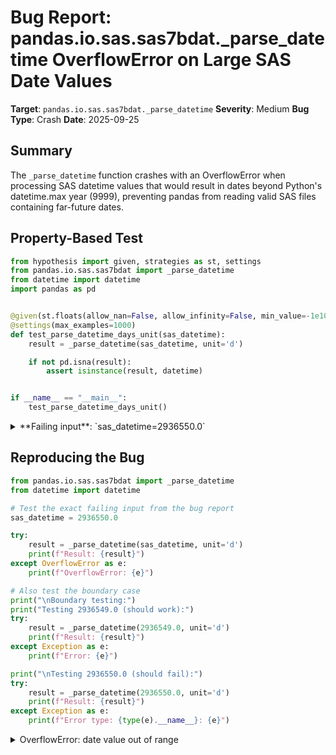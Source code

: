 # Bug Report: pandas.io.sas.sas7bdat._parse_datetime OverflowError on Large SAS Date Values

**Target**: `pandas.io.sas.sas7bdat._parse_datetime`
**Severity**: Medium
**Bug Type**: Crash
**Date**: 2025-09-25

## Summary

The `_parse_datetime` function crashes with an OverflowError when processing SAS datetime values that would result in dates beyond Python's datetime.max year (9999), preventing pandas from reading valid SAS files containing far-future dates.

## Property-Based Test

```python
from hypothesis import given, strategies as st, settings
from pandas.io.sas.sas7bdat import _parse_datetime
from datetime import datetime
import pandas as pd


@given(st.floats(allow_nan=False, allow_infinity=False, min_value=-1e10, max_value=1e10))
@settings(max_examples=1000)
def test_parse_datetime_days_unit(sas_datetime):
    result = _parse_datetime(sas_datetime, unit='d')

    if not pd.isna(result):
        assert isinstance(result, datetime)


if __name__ == "__main__":
    test_parse_datetime_days_unit()
```

<details>

<summary>
**Failing input**: `sas_datetime=2936550.0`
</summary>
```
Traceback (most recent call last):
  File "/home/npc/pbt/agentic-pbt/worker_/52/hypo.py", line 17, in <module>
    test_parse_datetime_days_unit()
    ~~~~~~~~~~~~~~~~~~~~~~~~~~~~~^^
  File "/home/npc/pbt/agentic-pbt/worker_/52/hypo.py", line 8, in test_parse_datetime_days_unit
    @settings(max_examples=1000)
                   ^^^
  File "/home/npc/miniconda/lib/python3.13/site-packages/hypothesis/core.py", line 2124, in wrapped_test
    raise the_error_hypothesis_found
  File "/home/npc/pbt/agentic-pbt/worker_/52/hypo.py", line 10, in test_parse_datetime_days_unit
    result = _parse_datetime(sas_datetime, unit='d')
  File "/home/npc/miniconda/lib/python3.13/site-packages/pandas/io/sas/sas7bdat.py", line 75, in _parse_datetime
    return datetime(1960, 1, 1) + timedelta(days=sas_datetime)
           ~~~~~~~~~~~~~~~~~~~~~^~~~~~~~~~~~~~~~~~~~~~~~~~~~~~
OverflowError: date value out of range
Falsifying example: test_parse_datetime_days_unit(
    sas_datetime=2936550.0,
)
```
</details>

## Reproducing the Bug

```python
from pandas.io.sas.sas7bdat import _parse_datetime
from datetime import datetime

# Test the exact failing input from the bug report
sas_datetime = 2936550.0

try:
    result = _parse_datetime(sas_datetime, unit='d')
    print(f"Result: {result}")
except OverflowError as e:
    print(f"OverflowError: {e}")

# Also test the boundary case
print("\nBoundary testing:")
print("Testing 2936549.0 (should work):")
try:
    result = _parse_datetime(2936549.0, unit='d')
    print(f"Result: {result}")
except Exception as e:
    print(f"Error: {e}")

print("\nTesting 2936550.0 (should fail):")
try:
    result = _parse_datetime(2936550.0, unit='d')
    print(f"Result: {result}")
except Exception as e:
    print(f"Error type: {type(e).__name__}: {e}")
```

<details>

<summary>
OverflowError: date value out of range
</summary>
```
OverflowError: date value out of range

Boundary testing:
Testing 2936549.0 (should work):
Result: 9999-12-31 00:00:00

Testing 2936550.0 (should fail):
Error type: OverflowError: date value out of range
```
</details>

## Why This Is A Bug

This violates expected behavior because:

1. **SAS supports wider date ranges**: SAS can legitimately store dates from 1582 AD to approximately year 20,000 AD, while Python's datetime is limited to years 1-9999. The value 2936550 days from 1960-01-01 represents January 1, 10000, which is valid in SAS.

2. **Inconsistent error handling**: The function already handles unparseable values (NaN) gracefully by returning `pd.NaT` (lines 68-69), establishing a pattern for dealing with values that cannot be represented. However, it doesn't extend this pattern to handle Python's datetime limitations.

3. **Prevents file reading**: When reading SAS files containing even a single date beyond year 9999, the entire read operation crashes with an unhandled OverflowError, making it impossible to import the data.

4. **Sister function suggests graceful handling**: The `_convert_datetimes` function's docstring states "Convert to Timestamp if possible", implying conversion should degrade gracefully when not possible rather than crashing.

5. **No documented limitation**: Neither the function nor the SAS7BDATReader class documentation mentions this limitation, leaving users unprepared for the crash.

## Relevant Context

The exact boundary is at 2936549 days from January 1, 1960:
- `_parse_datetime(2936549.0, 'd')` returns `datetime(9999, 12, 31)` - the maximum Python datetime
- `_parse_datetime(2936550.0, 'd')` raises OverflowError - would be year 10000

The function is called during SAS file reading in the `_chunk_to_dataframe` method (lines 734-738 in sas7bdat.py) when `convert_dates=True` and the column format indicates a SAS date or datetime format. This makes the crash particularly problematic as it occurs during normal file reading operations.

Similar overflow issues can occur with:
- Large negative values (dates before year 1)
- Very large values that exceed timedelta limits (|days| > 999999999)
- Extreme values that cause integer overflow when converting to C int

SAS date/datetime documentation: https://documentation.sas.com/doc/en/vdmmlcdc/1.0/ds2ref/n0n3hquw7n3p1gn11t5t8ymvzm8a.htm

## Proposed Fix

```diff
--- a/pandas/io/sas/sas7bdat.py
+++ b/pandas/io/sas/sas7bdat.py
@@ -67,13 +67,21 @@ _sas_origin = Timestamp("1960-01-01")
 def _parse_datetime(sas_datetime: float, unit: str):
     if isna(sas_datetime):
         return pd.NaT

     if unit == "s":
-        return datetime(1960, 1, 1) + timedelta(seconds=sas_datetime)
+        try:
+            return datetime(1960, 1, 1) + timedelta(seconds=sas_datetime)
+        except (OverflowError, OSError):
+            return pd.NaT

     elif unit == "d":
-        return datetime(1960, 1, 1) + timedelta(days=sas_datetime)
+        try:
+            return datetime(1960, 1, 1) + timedelta(days=sas_datetime)
+        except (OverflowError, OSError):
+            return pd.NaT

     else:
         raise ValueError("unit must be 'd' or 's'")
```